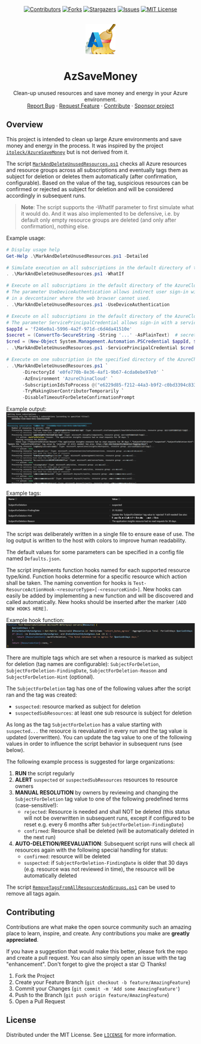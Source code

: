 <!-- SHIELDS -->
<div align="center">

[![Contributors][contributors-shield]][contributors-url]
[![Forks][forks-shield]][forks-url]
[![Stargazers][stars-shield]][stars-url]
[![Issues][issues-shield]][issues-url]
[![MIT License][license-shield]][license-url]

</div>

<!-- PROJECT LOGO -->
<br />
<div align="center">
  <a href="https://github.com/thgossler/AzSaveMoney">
    <img src="images/logo.png" alt="Logo" width="80" height="80">
  </a>

  <h1 align="center">AzSaveMoney</h1>

  <p align="center">
    Clean-up unused resources and save money and energy in your Azure environment.
    <br />
    <a href="https://github.com/thgossler/AzSaveMoney/issues">Report Bug</a>
    ·
    <a href="https://github.com/thgossler/AzSaveMoney/issues">Request Feature</a>
    ·
    <a href="https://github.com/thgossler/AzSaveMoney#contributing">Contribute</a>
    ·
    <a href="https://github.com/sponsors/thgossler">Sponsor project</a>
  </p>
</div>


## Overview

This project is intended to clean up large Azure environments and save money and energy in the process. It was inspired by the project [`itoleck/AzureSaveMoney`](https://github.com/itoleck/AzureSaveMoney) but is not derived from it.

The script [`MarkAndDeleteUnusedResources.ps1`](MarkAndDeleteUnusedResources.ps1) checks all Azure resources and resource groups across all subscriptions and eventually tags them as subject for deletion or deletes them automatically (after confirmation, configurable). Based on the value of the tag, suspicious resources can be confirmed or rejected as subject for deletion and will be considered accordingly in subsequent runs.

> **Note**: The script supports the -WhatIf parameter to first simulate what it would do. And it was also implemented to be defensive, i.e. by default only empty resource groups are deleted (and only after confirmation), nothing else.

Example usage:
```powershell
# Display usage help
Get-Help .\MarkAndDeleteUnusedResources.ps1 -Detailed
```

```powershell
# Simulate execution on all subscriptions in the default directory of the AzureCloud environment
. .\MarkAndDeleteUnusedResources.ps1 -WhatIf
```

```powershell
# Execute on all subscriptions in the default directory of the AzureCloud environment.
# The parameter UseDeviceAuthentication allows indirect user sign-in with device code, e.g.
# in a devcontainer where the web browser cannot used.
. .\MarkAndDeleteUnusedResources.ps1 -UseDeviceAuthentication
```

```powershell
# Execute on all subscriptions in the default directory of the AzureCloud environment.
# The parameter ServicePrincipalCredential allows sign-in with a service principal.
$appId = 'f246e0a1-5996-4a2f-971d-c6d4da41510e'
$secret = (ConvertTo-SecureString -String '...' -AsPlainText)  # secret must not be in source code, just for illustration!
$cred = (New-Object System.Management.Automation.PSCredential $appId, $secret)
. .\MarkAndDeleteUnusedResources.ps1 -ServicePrincipalCredential $cred
```

```powershell
# Execute on one subscription in the specified directory of the AzureChinaCloud environment
. .\MarkAndDeleteUnusedResources.ps1 `
      -DirectoryId 'e0fe770b-8e36-4af1-9b67-4cda0ebe97e0' `
      -AzEnvironment 'AzureChinaCloud' `
      -SubscriptionIdsToProcess @("e6229d85-f212-44a3-b9f2-c0bd3394c833") `
      -TryMakingUserContributorTemporarily `
      -DisableTimeoutForDeleteConfirmationPrompt
```

Example output:
![Example output](images/Screenshot.png)

Example tags:
![Example tags](images/Screenshot4.png)

The script was deliberately written in a single file to ensure ease of use. The log output is written to the host with colors to improve human readability.

The default values for some parameters can be specified in a config file named `Defaults.json`.

The script implements function hooks named for each supported resource type/kind. Function hooks determine for a specific resource which action shall be taken. The naming convention for hooks is `Test-ResourceActionHook-<resourceType>[-<resourceKind>]`. New hooks can easily be added by implementing a new function and will be discovered and called automatically. New hooks should be inserted after the marker `[ADD NEW HOOKS HERE]`.

Example hook function:
![Example hook function](images/Screenshot3.png)

There are multiple tags which are set when a resource is marked as  subject for deletion (tag names are configurable):
`SubjectForDeletion`,
`SubjectForDeletion-FindingDate`,
`SubjectForDeletion-Reason` and
`SubjectForDeletion-Hint` (optional).

The `SubjectForDeletion` tag has one of the following values after the script ran and the tag was created:
- `suspected`: resource marked as subject for deletion
- `suspectedSubResources`: at least one sub resource is subject for deletion

As long as the tag `SubjectForDeletion` has a value starting with `suspected...` the resource is reevaluated in every run and the tag value is updated (overwritten). You can update the tag value to one of the following values in order to influence the script behavior in subsequent runs (see below).

The following example process is suggested for large organizations:

1. **RUN** the script regularly
2. **ALERT** `suspected` or `suspectedSubResources` resources to resource owners
3. **MANUAL RESOLUTION** by owners by reviewing and changing the `SubjectForDeletion` tag value to one of the following predefined terms (case-sensitive!):
   - `rejected`: Resource is needed and shall NOT be deleted (this status will not be overwritten in subsequent runs, except if configured to be reset e.g. every 6 months after `SubjectForDeletion-FindingDate`)
   - `confirmed`: Resource shall be deleted (will be automatically deleted in the next run)
4. **AUTO-DELETION/REEVALUATION**: Subsequent script runs will check all resources again with the following special handling for status:
   - `confirmed`: resource will be deleted
   - `suspected`: if `SubjectForDeletion-FindingDate` is older that 30 days (e.g. resource was not reviewed in time), the resource will be automatically deleted

The script [`RemoveTagsFromAllResourcesAndGroups.ps1`](RemoveTagsFromAllResourcesAndGroups.ps1) can be used to remove all tags again.


## Contributing

Contributions are what make the open source community such an amazing place to learn, inspire, and create. Any contributions you make are **greatly appreciated**.

If you have a suggestion that would make this better, please fork the repo and create a pull request. You can also simply open an issue with the tag "enhancement".
Don't forget to give the project a star :wink: Thanks!

1. Fork the Project
2. Create your Feature Branch (`git checkout -b feature/AmazingFeature`)
3. Commit your Changes (`git commit -m 'Add some AmazingFeature'`)
4. Push to the Branch (`git push origin feature/AmazingFeature`)
5. Open a Pull Request


## License

Distributed under the MIT License. See [`LICENSE`](https://github.com/thgossler/AzSaveMoney/blob/main/LICENSE) for more information.


<!-- MARKDOWN LINKS & IMAGES (https://www.markdownguide.org/basic-syntax/#reference-style-links) -->
[contributors-shield]: https://img.shields.io/github/contributors/thgossler/AzSaveMoney.svg
[contributors-url]: https://github.com/thgossler/AzSaveMoney/graphs/contributors
[forks-shield]: https://img.shields.io/github/forks/thgossler/AzSaveMoney.svg
[forks-url]: https://github.com/thgossler/AzSaveMoney/network/members
[stars-shield]: https://img.shields.io/github/stars/thgossler/AzSaveMoney.svg
[stars-url]: https://github.com/thgossler/AzSaveMoney/stargazers
[issues-shield]: https://img.shields.io/github/issues/thgossler/AzSaveMoney.svg
[issues-url]: https://github.com/thgossler/AzSaveMoney/issues
[license-shield]: https://img.shields.io/github/license/thgossler/AzSaveMoney.svg
[license-url]: https://github.com/thgossler/AzSaveMoney/blob/main/LICENSE
